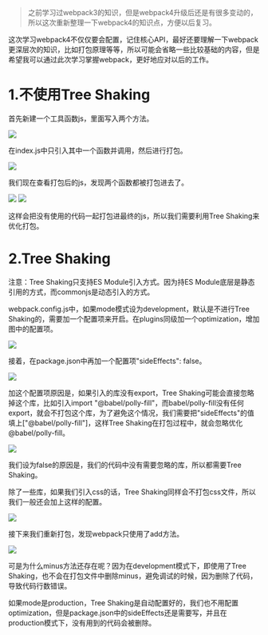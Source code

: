 >之前学习过webpack3的知识，但是webpack4升级后还是有很多变动的，所以这次重新整理一下webpack4的知识点，方便以后复习。

<p>这次学习webpack4不仅仅要会配置，记住核心API，最好还要理解一下webpack更深层次的知识，比如打包原理等等，所以可能会省略一些比较基础的内容，但是希望我可以通过此次学习掌握webpack，更好地应对以后的工作。</p>

<h1>1.不使用Tree Shaking</h1>

<p>首先新建一个工具函数js，里面写入两个方法。</p>


![](https://user-gold-cdn.xitu.io/2019/5/5/16a880e045459d45?w=482&h=189&f=png&s=13267)


<p>在index.js中只引入其中一个函数并调用，然后进行打包。</p>


![](https://user-gold-cdn.xitu.io/2019/5/5/16a880e8d2d89154?w=482&h=189&f=png&s=13267)


<p>我们现在查看打包后的js，发现两个函数都被打包进去了。</p>


![](https://user-gold-cdn.xitu.io/2019/5/5/16a8868259e022b8?w=787&h=104&f=png&s=8954)
![](https://user-gold-cdn.xitu.io/2019/5/5/16a88103df7ace9e?w=1286&h=270&f=png&s=35370)


<p>这样会把没有使用的代码一起打包进最终的js，所以我们需要利用Tree Shaking来优化打包。</p>

<h1>2.Tree Shaking</h1>
<p>注意：Tree Shaking只支持ES Module引入方式。因为持ES Module底层是静态引用的方式，而commonjs是动态引入的方式。</p>
<p>webpack.config.js中，如果mode模式设为development，默认是不进行Tree Shaking的，需要加一个配置项来开启。在plugins同级加一个optimization，增加图中的配置项。</p>


![](https://user-gold-cdn.xitu.io/2019/5/5/16a8814817cc51b3?w=485&h=264&f=png&s=13726)


<p>接着，在package.json中再加一个配置项"sideEffects": false。</p>


![](https://user-gold-cdn.xitu.io/2019/5/5/16a8817542eab599?w=363&h=180&f=png&s=10110)


<p>加这个配置项原因是，如果引入的库没有export，Tree Shaking可能会直接忽略掉这个库，比如引入import "@babel/polly-fill"，而babel/polly-fill没有任何export，就会不打包这个库，为了避免这个情况，我们需要把"sideEffects"的值填上["@babel/polly-fill"]，这样Tree Shaking在打包过程中，就会忽略优化@babel/polly-fill。</p>


![](https://user-gold-cdn.xitu.io/2019/5/5/16a881a93e0220e1?w=450&h=131&f=png&s=9327)


<p>我们设为false的原因是，我们的代码中没有需要忽略的库，所以都需要Tree Shaking。</p>

<p>除了一些库，如果我们引入css的话，Tree Shaking同样会不打包css文件，所以我们一般还会加上这样的配置。</p>


![](https://user-gold-cdn.xitu.io/2019/5/5/16a885e96cc5b41c?w=291&h=145&f=png&s=5205)


<p>接下来我们重新打包，发现webpack只使用了add方法。</p>


![](https://user-gold-cdn.xitu.io/2019/5/5/16a8866c7d2f833a?w=773&h=115&f=png&s=10577)


<p>可是为什么minus方法还存在呢？因为在development模式下，即使用了Tree Shaking，也不会在打包文件中删除minus，避免调试的时候，因为删除了代码，导致代码行数错误。</p>


<p>如果mode是production，Tree Shaking是自动配置好的，我们也不用配置optimization，但是package.json中的sideEffects还是需要写，并且在production模式下，没有用到的代码会被删除。</p> 
